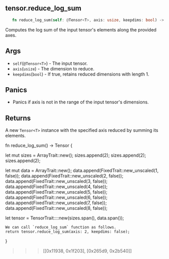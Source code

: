 ## tensor.reduce_log_sum

```rust 
   fn reduce_log_sum(self: @Tensor<T>, axis: usize, keepdims: bool) -> Tensor<T>;
```

Computes the log sum of the input tensor's elements along the provided axes.
## Args

* `self`(`@Tensor<T>`) - The input tensor.
* `axis`(`usize`) - The dimension to reduce.
* `keepdims`(`bool`) - If true, retains reduced dimensions with length 1.

## Panics 

* Panics if axis is not in the range of the input tensor's dimensions.

## Returns

A new `Tensor<T>` instance with the specified axis reduced by summing its elements.

fn reduce_log_sum() -> Tensor<u32> {

   let mut sizes = ArrayTrait::new();
   sizes.append(2);
   sizes.append(2);
   sizes.append(2);

   let mut data = ArrayTrait::new();
   data.append(FixedTrait::new_unscaled(1, false));
   data.append(FixedTrait::new_unscaled(2, false));
   data.append(FixedTrait::new_unscaled(3, false));
   data.append(FixedTrait::new_unscaled(4, false));
   data.append(FixedTrait::new_unscaled(5, false));
   data.append(FixedTrait::new_unscaled(6, false));
   data.append(FixedTrait::new_unscaled(7, false));
   data.append(FixedTrait::new_unscaled(8, false));

   let tensor = TensorTrait::<FP16x16>::new(sizes.span(), data.span());

    We can call `reduce_log_sum` function as follows.
    return tensor.reduce_log_sum(axis: 2, keepdims: false);
}
>>> [[0x11938, 0x1f203], [0x265d9, 0x2b540]]
```
